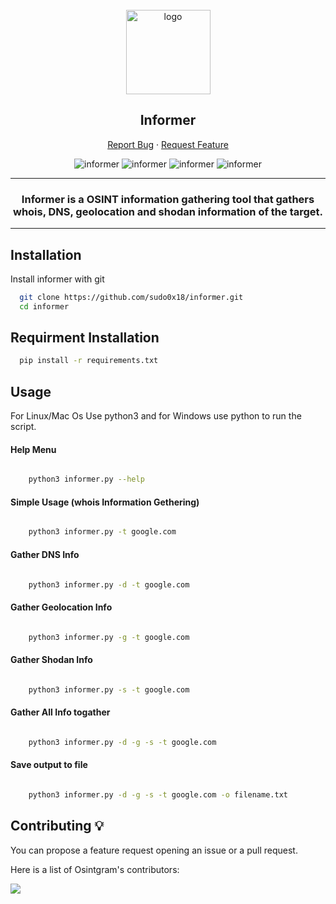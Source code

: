 <!-- PROJECT LOGO -->
<br />
<div align="center">
  <a href="#">
    <img src="https://i.imgur.com/ixfuCYE.png" alt="logo" height="135px">
  </a>

  <h2 align="center">Informer</h2>
  <p align="center">
    <a
      href="https://github.com/sudo0x18/informer/issues/new?assignees=&labels=bug">Report
      Bug</a>
    ·
    <a href="https://github.com/sudo0x18/informer/issues">Request Feature</a>
  </p>

  <img alt="informer" src="https://img.shields.io/github/stars/sudo0x18/informer">
  <img alt="informer" src="https://img.shields.io/github/issues/sudo0x18/informer">
  <img alt="informer" src="https://img.shields.io/github/languages/code-size/sudo0x18/informer">
  <img alt="informer" src="https://img.shields.io/apm/l/atomic-design-ui.svg?)](https://github.com/tterb/atomic-design-ui/blob/master/LICENSEs">
  

</div>

<hr>

<h3 align="center">Informer is a OSINT information gathering tool that gathers whois, DNS, geolocation and shodan information of the target.</h3>

<hr>

## Installation

Install informer with git

```bash
  git clone https://github.com/sudo0x18/informer.git
  cd informer
```

## Requirment Installation

```bash
  pip install -r requirements.txt
```


## Usage
For Linux/Mac Os Use python3 and for Windows use python to run the script. 

#### Help Menu
```bash

    python3 informer.py --help

```

#### Simple Usage (whois Information Gethering)
```bash

    python3 informer.py -t google.com

```

#### Gather DNS Info
```bash

    python3 informer.py -d -t google.com

```

#### Gather Geolocation Info
```bash

    python3 informer.py -g -t google.com

```

#### Gather Shodan Info
```bash

    python3 informer.py -s -t google.com

```

#### Gather All Info togather
```bash

    python3 informer.py -d -g -s -t google.com

```

#### Save output to file
```bash

    python3 informer.py -d -g -s -t google.com -o filename.txt

```

## Contributing 💡

You can propose a feature request opening an issue or a pull request.

Here is a list of Osintgram's contributors:

<a href="https://github.com/Datalux/Osintgram/graphs/contributors">
  <img src="https://contributors-img.web.app/image?repo=sudo0x18/informer" />
</a>